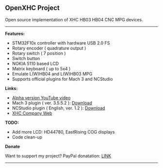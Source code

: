 OpenXHC Project
---------------

Open source implementation of XHC HB03 HB04 CNC MPG devices.


----------


**Features:**

 - STM32F10x controller with hardware USB 2.0 FS
 - Rotary encoder ( quadrature output )
 - Rotary switch ( 7 position )
 - Switch button
 - NOKIA 5110 based LCD
 - Matrix keyboard ( up to 5x4 )
 - Emulate L(W)HB04 and L(W)HB03 MPG
 - Supports official plugins for Mach 3 and NCStudio

**Links:**

 - [Alpha version YouTube video][5]
 - Mach 3 plugin ( ver. 3.5.5.2 ): [Download][1]
 - NCStudio plugin ( English, ver. 1.2 ): [Download][2] 
 - [XHC Company Web][3]

**TODO:**

 - Add more LCD: HD44780, EastRising COG displays
 - Code clean-up

**Donate**

Want to support my project? PayPal donatation: [LINK][4]

----------


  [1]: http://www.cdxhctech.com/html/Driver/view_119.html
  [2]: http://www.cdxhctech.com/html/edownloads/view_94.html
  [3]: www.cdxhctech.com
  [4]: https://www.paypal.com/cgi-bin/webscr?cmd=_donations&business=fxdteam%40gmail%2ecom&lc=RU&item_name=Support%20for%20OpenXHC%20project&item_number=fxdteam%40gmail%2ecom&currency_code=USD&bn=PP%2dDonationsBF%3abtn_donateCC_LG%2egif%3aNonHosted
  [5]: http://youtu.be/CrtD9Fmc2Ks